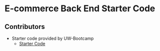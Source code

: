 # E-commerce Back End Starter Code



## Contributors

- Starter code provided by UW-Bootcamp
  - [Starter Code](https://github.com/coding-boot-camp/fantastic-umbrella)

